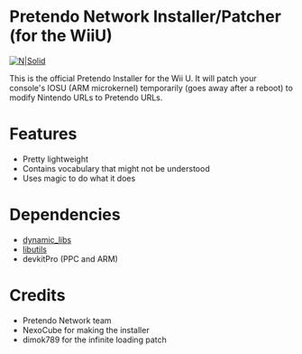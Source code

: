 # Pretendo Network Installer/Patcher (for the WiiU)

[![N|Solid](https://camo.githubusercontent.com/b98196c2347796d66fa669e8510749665ec80ba0/68747470733a2f2f692e696d6775722e636f6d2f5839346237574b2e706e67)](https://pretendo.cc)



This is the official Pretendo Installer for the Wii U. It will patch your console's IOSU (ARM microkernel) temporarily (goes away after a reboot) to modify Nintendo URLs to Pretendo URLs.

# Features
- Pretty lightweight
- Contains vocabulary that might not be understood
- Uses magic to do what it does

# Dependencies
- [dynamic_libs](https://github.com/Maschell/dynamic_libs/)
- [libutils](https://github.com/Maschell/libutils/)
- devkitPro (PPC and ARM)
  
# Credits
- Pretendo Network team
- NexoCube for making the installer
- dimok789 for the infinite loading patch
